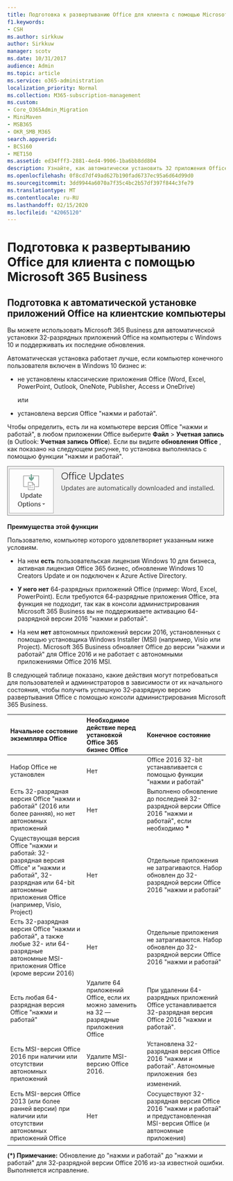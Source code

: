 ```yaml
---
title: Подготовка к развертыванию Office для клиента с помощью Microsoft 365 Business
f1.keywords:
- CSH
ms.author: sirkkuw
author: Sirkkuw
manager: scotv
ms.date: 10/31/2017
audience: Admin
ms.topic: article
ms.service: o365-administration
localization_priority: Normal
ms.collection: M365-subscription-management
ms.custom:
- Core_O365Admin_Migration
- MiniMaven
- MSB365
- OKR_SMB_M365
search.appverid:
- BCS160
- MET150
ms.assetid: ed34fff3-2881-4ed4-9906-1ba6bb8dd804
description: Узнайте, как автоматически установить 32 приложения Office на компьютеры с Windows 10 и оставить их обновленными.
ms.openlocfilehash: 0f8cd7df49ad627b190fad6737ec95a6d64d99d0
ms.sourcegitcommit: 3dd9944a6070a7f35c4bc2b57df397f844c3fe79
ms.translationtype: MT
ms.contentlocale: ru-RU
ms.lasthandoff: 02/15/2020
ms.locfileid: "42065120"
---
```

# <a name="prepare-for-office-client-deployment-by-microsoft-365-business"></a>Подготовка к развертыванию Office для клиента с помощью Microsoft 365 Business

## <a name="prepare-to-automatically-install-office-apps-to-client-computers"></a>Подготовка к автоматической установке приложений Office на клиентские компьютеры

Вы можете использовать Microsoft 365 Business для автоматической установки 32-разрядных приложений Office на компьютеры с Windows 10 и поддерживать их последние обновления.
  
Автоматическая установка работает лучше, если компьютер конечного пользователя включен в Windows 10 бизнес и:
  
- не установлены классические приложения Office (Word, Excel, PowerPoint, Outlook, OneNote, Publisher, Access и OneDrive)
    
    или
    
- установлена версия Office "нажми и работай".
    
Чтобы определить, есть ли на компьютере версия Office "нажми и работай", в любом приложении Office выберите **Файл** \> **Учетная запись** (в Outlook: **Учетная запись Office**). Если вы видите **обновления Office** , как показано на следующем рисунке, то установка выполнялась с помощью функции "нажми и работай". 
  
![Screenshot of Office updates in Office app Account](../media/e3439380-fa43-4ed6-ae5d-64851c297df5.png)
  
 **Преимущества этой функции**
  
Пользователю, компьютер которого удовлетворяет указанным ниже условиям.
  
- На нем **есть** пользовательская лицензия Windows 10 для бизнеса, активная лицензия Office 365 бизнес, обновление Windows 10 Creators Update и он подключен к Azure Active Directory. 
    
- **У него нет** 64-разрядных приложений Office (пример: Word, Excel, PowerPoint). Если требуются 64-разрядные приложения Office, эта функция не подходит, так как в консоли администрирования Microsoft 365 Business вы не поддерживаете активацию 64-разрядной версии 2016 "нажми и работай". 
    
- На нем **нет** автономных приложений версии 2016, установленных с помощью установщика Windows Installer (MSI) (например, Visio или Project). Microsoft 365 Business обновляет Office до версии "нажми и работай" для Office 2016 и не работает с автономными приложениями Office 2016 MSI. 
    
В следующей таблице показано, какие действия могут потребоваться для пользователей и администраторов в зависимости от их начального состояния, чтобы получить успешную 32-разрядную версию развертывания Office с помощью консоли администрирования Microsoft 365 Business.
  
|**Начальное состояние экземпляра Office**|**Необходимое действие перед установкой Office 365 бизнес Office**|**Конечное состояние**|
|:-----|:-----|:-----|
|Набор Office не установлен  <br/> |Нет  <br/> |Office 2016 32-bit устанавливается с помощью функции "нажми и работай"  <br/> |
|Есть 32-разрядная версия Office "нажми и работай" (2016 или более ранняя), но нет автономных приложений  <br/> |Нет  <br/> |Выполнено обновление до последней 32-разрядной версии Office 2016 "нажми и работай", если необходимо **\*** <br/> |
|Существующая версия Office "нажми и работай: 32-разрядная версия Office" и "нажми и работай", 32-разрядная или 64-bit автономные приложения Office (например, Visio, Project)  <br/> |Нет  <br/> |Отдельные приложения не затрагиваются. Набор обновлен до 32-разрядной версии Office 2016 "нажми и работай"  <br/> |
|Есть 32-разрядная версия Office "нажми и работай", а также любые 32- или 64-разрядные автономные MSI-приложения Office (кроме версии 2016)  <br/> |Нет  <br/> |Отдельные приложения не затрагиваются. Набор обновлен до 32-разрядной версии Office 2016 "нажми и работай"  <br/> ||||
|Есть любая 64-разрядная версия Office "нажми и работай"  <br/> |Удалите 64 приложений Office, если их можно заменить на 32 — разрядные приложения Office  <br/> |При удалении 64-разрядных приложений Office устанавливается 32-разрядная версия Office 2016 "нажми и работай".  <br/> |
|Есть MSI-версия Office 2016 при наличии или отсутствии автономных приложений  <br/> |Удалите MSI-версию Office 2016.  <br/> |Установлена 32-разрядная версия Office 2016 "нажми и работай". Автономные приложения  без изменений.  <br/> |
|Есть MSI-версия Office 2013 (или более ранней версии) при наличии или отсутствии автономных приложений Office  <br/> |Нет  <br/> |Сосуществуют 32-разрядная версия Office 2016 "нажми и работай" и предустановленная MSI-версия Office (и автономные приложения)  <br/> |
||||
   
 **(\*) Примечание:** Обновление до "нажми и работай" до "нажми и работай" для 32-разрядной версии Office 2016 из-за известной ошибки. Выполняется исправление. 
  
